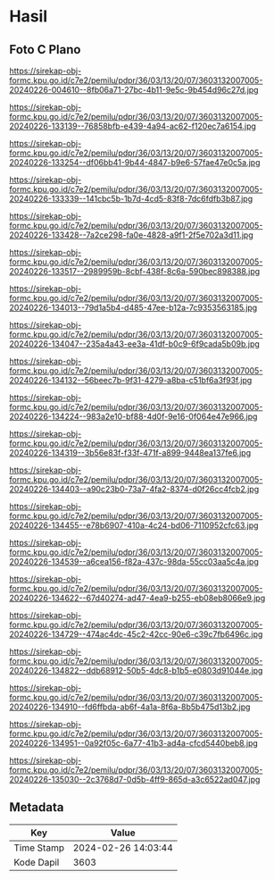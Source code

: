 # Hasil

## Foto C Plano

https://sirekap-obj-formc.kpu.go.id/c7e2/pemilu/pdpr/36/03/13/20/07/3603132007005-20240226-004610--8fb06a71-27bc-4b11-9e5c-9b454d96c27d.jpg

https://sirekap-obj-formc.kpu.go.id/c7e2/pemilu/pdpr/36/03/13/20/07/3603132007005-20240226-133139--76858bfb-e439-4a94-ac62-f120ec7a6154.jpg

https://sirekap-obj-formc.kpu.go.id/c7e2/pemilu/pdpr/36/03/13/20/07/3603132007005-20240226-133254--df06bb41-9b44-4847-b9e6-57fae47e0c5a.jpg

https://sirekap-obj-formc.kpu.go.id/c7e2/pemilu/pdpr/36/03/13/20/07/3603132007005-20240226-133339--141cbc5b-1b7d-4cd5-83f8-7dc6fdfb3b87.jpg

https://sirekap-obj-formc.kpu.go.id/c7e2/pemilu/pdpr/36/03/13/20/07/3603132007005-20240226-133428--7a2ce298-fa0e-4828-a9f1-2f5e702a3d11.jpg

https://sirekap-obj-formc.kpu.go.id/c7e2/pemilu/pdpr/36/03/13/20/07/3603132007005-20240226-133517--2989959b-8cbf-438f-8c6a-590bec898388.jpg

https://sirekap-obj-formc.kpu.go.id/c7e2/pemilu/pdpr/36/03/13/20/07/3603132007005-20240226-134013--79d1a5b4-d485-47ee-b12a-7c9353563185.jpg

https://sirekap-obj-formc.kpu.go.id/c7e2/pemilu/pdpr/36/03/13/20/07/3603132007005-20240226-134047--235a4a43-ee3a-41df-b0c9-6f9cada5b09b.jpg

https://sirekap-obj-formc.kpu.go.id/c7e2/pemilu/pdpr/36/03/13/20/07/3603132007005-20240226-134132--56beec7b-9f31-4279-a8ba-c51bf6a3f93f.jpg

https://sirekap-obj-formc.kpu.go.id/c7e2/pemilu/pdpr/36/03/13/20/07/3603132007005-20240226-134224--983a2e10-bf88-4d0f-9e16-0f064e47e966.jpg

https://sirekap-obj-formc.kpu.go.id/c7e2/pemilu/pdpr/36/03/13/20/07/3603132007005-20240226-134319--3b56e83f-f33f-471f-a899-9448ea137fe6.jpg

https://sirekap-obj-formc.kpu.go.id/c7e2/pemilu/pdpr/36/03/13/20/07/3603132007005-20240226-134403--a90c23b0-73a7-4fa2-8374-d0f26cc4fcb2.jpg

https://sirekap-obj-formc.kpu.go.id/c7e2/pemilu/pdpr/36/03/13/20/07/3603132007005-20240226-134455--e78b6907-410a-4c24-bd06-7110952cfc63.jpg

https://sirekap-obj-formc.kpu.go.id/c7e2/pemilu/pdpr/36/03/13/20/07/3603132007005-20240226-134539--a6cea156-f82a-437c-98da-55cc03aa5c4a.jpg

https://sirekap-obj-formc.kpu.go.id/c7e2/pemilu/pdpr/36/03/13/20/07/3603132007005-20240226-134622--67d40274-ad47-4ea9-b255-eb08eb8066e9.jpg

https://sirekap-obj-formc.kpu.go.id/c7e2/pemilu/pdpr/36/03/13/20/07/3603132007005-20240226-134729--474ac4dc-45c2-42cc-90e6-c39c7fb6496c.jpg

https://sirekap-obj-formc.kpu.go.id/c7e2/pemilu/pdpr/36/03/13/20/07/3603132007005-20240226-134822--ddb68912-50b5-4dc8-b1b5-e0803d91044e.jpg

https://sirekap-obj-formc.kpu.go.id/c7e2/pemilu/pdpr/36/03/13/20/07/3603132007005-20240226-134910--fd6ffbda-ab6f-4a1a-8f6a-8b5b475d13b2.jpg

https://sirekap-obj-formc.kpu.go.id/c7e2/pemilu/pdpr/36/03/13/20/07/3603132007005-20240226-134951--0a92f05c-6a77-41b3-ad4a-cfcd5440beb8.jpg

https://sirekap-obj-formc.kpu.go.id/c7e2/pemilu/pdpr/36/03/13/20/07/3603132007005-20240226-135030--2c3768d7-0d5b-4ff9-865d-a3c6522ad047.jpg


## Metadata

| Key        | Value               |
| ---------- | ------------------- |
| Time Stamp | 2024-02-26 14:03:44 |
| Kode Dapil | 3603                |



